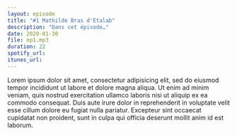 ```yaml
---
layout: episode
title: "#1 Mathilde Bras d'Etalab"
description: "Dans cet épisode…"
date: 2020-01-30
file: ep1.mp3
duration: 22
spotify_url:
itunes_url:
---
```


Lorem ipsum dolor sit amet, consectetur adipisicing elit, sed do eiusmod tempor incididunt ut labore et dolore magna aliqua. Ut enim ad minim veniam, quis nostrud exercitation ullamco laboris nisi ut aliquip ex ea commodo consequat. Duis aute irure dolor in reprehenderit in voluptate velit esse cillum dolore eu fugiat nulla pariatur. Excepteur sint occaecat cupidatat non proident, sunt in culpa qui officia deserunt mollit anim id est laborum.
